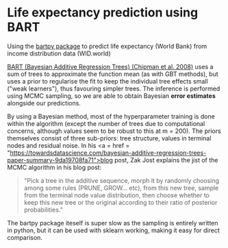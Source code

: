 # Life expectancy prediction using BART
Using the <a href="https://github.com/JingyuHe/XBART/tree/master/python">bartpy package</a> to predict life expectancy (World Bank) from income distribution data (WID.world)

<a href = "https://arxiv.org/abs/0806.3286"> BART (Bayesian Additive Regression Trees) (Chipman et al. 2008)</a> uses a sum of trees to approximate the function mean (as with GBT methods), but uses a prior to regularise the fit to keep the individual tree effects small ("weak learners"), thus favouring simpler trees. The inference is performed using MCMC sampling, so we are able to obtain Bayesian <b>error estimates</b> alongside our predictions.

By using a Bayesian method, most of the hyperparameter training is done within the algorithm (except the number of trees due to computational concerns, although values seem to be robust to this at m = 200). The priors themselves consist of three sub-priors: tree structure, values in terminal nodes and residual noise. In his <a = href = "https://towardsdatascience.com/bayesian-additive-regression-trees-paper-summary-9da19708fa71">blog post</a>, Zak Jost explains the jist of the MCMC algorithm in his blog post:

<blockquote>"Pick a tree in the additive sequence, morph it by randomly choosing among some rules (PRUNE, GROW… etc), from this new tree, sample from the terminal node value distribution, then choose whether to keep this new tree or the original according to their ratio of posterior probabilities."</blockquote>

The bartpy package iteself is super slow as the sampling is entirely written in python, but it can be used with sklearn working, making it easy for direct comparison.
